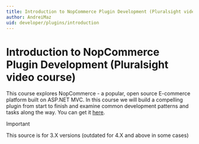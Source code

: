 ```yaml
---
title: Introduction to NopCommerce Plugin Development (Pluralsight video course)
author: AndreiMaz
uid: developer/plugins/introduction
---
```


# Introduction to NopCommerce Plugin Development (Pluralsight video course)

This course explores NopCommerce - a popular, open source E-commerce platform built on ASP.NET MVC. In this course we will build a compelling plugin from start to finish and examine common development patterns and tasks along the way. You can get it [here](http://www.pluralsight.com/courses/nopcommerce-plugin-development).

> [!IMPORTANT]
> This source is for 3.X versions (outdated for 4.X and above in some cases)
